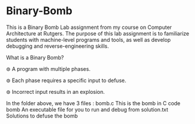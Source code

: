 # Binary-Bomb
This is a Binary Bomb Lab assignment from my course on Computer Architecture at Rutgers. 
The purpose of this lab assignment is to familiarize students with machine-level programs and tools, as well as develop debugging and reverse-engineering skills.

What is a Binary Bomb?

⊚ A program with multiple phases.

⊚ Each phase requires a specific input to defuse.

⊚ Incorrect input results in an explosion.

In the folder above, we have 3 files :
bomb.c This is the bomb in C code
bomb An executable file for you to run and debug from
solution.txt Solutions to defuse the bomb
